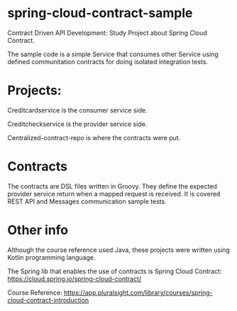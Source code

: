 # spring-cloud-contract-sample

Contract Driven API Development: Study Project about Spring Cloud Contract. 

The sample code is a simple Service that consumes other Service using defined communitation contracts for doing isolated integration tests.


# Projects: 

Creditcardservice is the consumer service side.

Creditcheckservice is the provider service side.

Centralized-contract-repo is where the contracts were put.


# Contracts

The contracts are DSL files written in Groovy. They define the expected provider service return when a mapped request is received.
It is covered REST API and Messages communication sample tests.

# Other info

Although the course reference used Java, these projects were written using Kotlin programming language.

The Spring lib that enables the use of contracts is Spring Cloud Contract: https://cloud.spring.io/spring-cloud-contract/

Course Reference: https://app.pluralsight.com/library/courses/spring-cloud-contract-introduction
